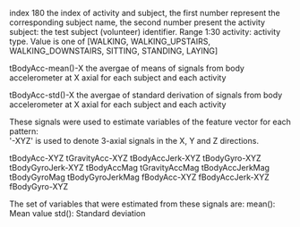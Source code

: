 index 180
  the index of activity and subject, the first number represent the corresponding subject name, the second number present the activity
  subject: the test subject (volunteer) identifier. Range 1:30
  activity: activity type. Value is one of [WALKING, WALKING_UPSTAIRS, WALKING_DOWNSTAIRS, SITTING, STANDING, LAYING]

tBodyAcc-mean()-X 
  the avergae of means of signals from body accelerometer at X axial for each subject and each activity 
  
tBodyAcc-std()-X 
   the avergae of standard derivation of signals from body accelerometer at X axial for each subject and each activity 

These signals were used to estimate variables of the feature vector for each pattern:  
'-XYZ' is used to denote 3-axial signals in the X, Y and Z directions.

tBodyAcc-XYZ
tGravityAcc-XYZ
tBodyAccJerk-XYZ
tBodyGyro-XYZ
tBodyGyroJerk-XYZ
tBodyAccMag
tGravityAccMag
tBodyAccJerkMag
tBodyGyroMag
tBodyGyroJerkMag
fBodyAcc-XYZ
fBodyAccJerk-XYZ
fBodyGyro-XYZ  

The set of variables that were estimated from these signals are: 
mean(): Mean value
std(): Standard deviation
